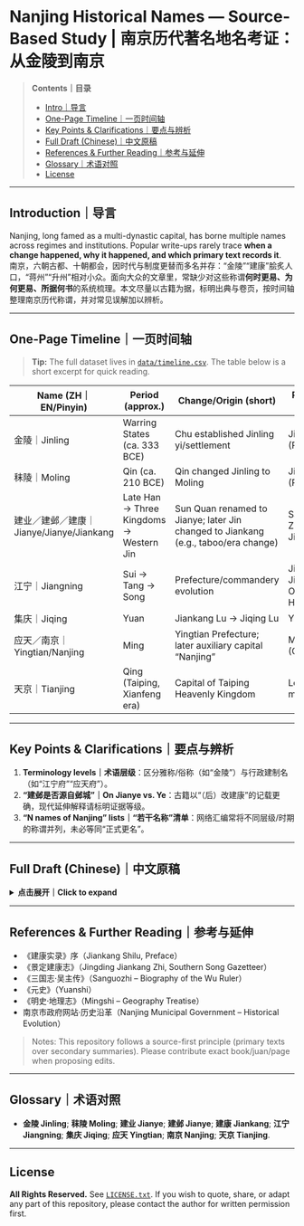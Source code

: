 # Nanjing Historical Names — Source-Based Study | 南京历代著名地名考证：从金陵到南京

> **Contents｜目录**
> - [Intro｜导言](#introduction导言)
> - [One-Page Timeline｜一页时间轴](#one-page-timeline一页时间轴)
> - [Key Points & Clarifications｜要点与辨析](#key-points--clarifications要点与辨析)
> - [Full Draft (Chinese)｜中文原稿](#full-draft-chinese中文原稿)
> - [References & Further Reading｜参考与延伸](#references--further-reading参考与延伸)
> - [Glossary｜术语对照](#glossary术语对照)
> - [License](#license)

---

## Introduction｜导言
Nanjing, long famed as a multi-dynastic capital, has borne multiple names across regimes and institutions. Popular write-ups rarely trace **when a change happened, why it happened, and which primary text records it**.  
南京，六朝古都、十朝都会，因时代与制度更替而多名并存：“金陵”“建康”脍炙人口，“蒋州”“升州”相对小众。面向大众的文章里，常缺少对这些称谓**何时更易、为何更易、所据何书**的系统梳理。本文尽量以古籍为据，标明出典与卷页，按时间轴整理南京历代称谓，并对常见误解加以辨析。

---

## One-Page Timeline｜一页时间轴

> **Tip:** The full dataset lives in [`data/timeline.csv`](data/timeline.csv). The table below is a short excerpt for quick reading.

| Name (ZH｜EN/Pinyin) | Period (approx.) | Change/Origin (short) | Primary Source (short) |
|---|---|---|---|
| 金陵｜Jinling | Warring States (ca. 333 BCE) | Chu established Jinling yi/settlement | Jiankang Shilu (Preface) |
| 秣陵｜Moling | Qin (ca. 210 BCE) | Qin changed Jinling to Moling | Jiankang Shilu (Preface) |
| 建业／建邺／建康｜Jianye/Jianye/Jiankang | Late Han → Three Kingdoms → Western Jin | Sun Quan renamed to Jianye; later Jin changed to Jiankang (e.g., taboo/era change) | Sanguozhi (Wu Zhu Zhuan), Jiankang Shilu |
| 江宁｜Jiangning | Sui → Tang → Song | Prefecture/commandery evolution | Jingding Jiankang Zhi; Old/New Tang History |
| 集庆｜Jiqing | Yuan | Jiankang Lu → Jiqing Lu | Yuanshi |
| 应天／南京｜Yingtian/Nanjing | Ming | Yingtian Prefecture; later auxiliary capital “Nanjing” | Mingshi (Geography) |
| 天京｜Tianjing | Qing (Taiping, Xianfeng era) | Capital of Taiping Heavenly Kingdom | Local museum/archives |

---

## Key Points & Clarifications｜要点与辨析
1. **Terminology levels｜术语层级**：区分雅称/俗称（如“金陵”）与行政建制名（如“江宁府”“应天府”）。  
2. **“建邺是否源自邺城”｜On Jianye vs. Ye**：古籍以“（后）改建康”的记载更确，现代延伸解释请标明证据等级。  
3. **“N names of Nanjing” lists｜“若干名称”清单**：网络汇编常将不同层级/时期的称谓并列，未必等同“正式更名”。

---

## Full Draft (Chinese)｜中文原稿
<details>
<summary><b>点击展开｜Click to expand</b></summary>

```
南京，六朝古都、十朝都会，因时代与政权更替而多名并存：“金陵”、“建康”脍炙人口，“蒋州”、“升州”相对小众。但一直以来面向大众的文章里，常缺少对这些名称更易、所据何书的系统梳理。本文严格以古籍为据，尽量不参考现代论文，标明出典，按时间轴整理南京历代称谓，并对若干流行说法一一辨析。

---

表格速览

| 名称          | 年代/政权     | 文献出处                                |
| ----------- | --------- | ----------------------------------- |
| 金陵、秣陵       | 春秋战国、秦、汉  | 《建康实录》、《景定建康志》                      |
| 建业、建邺、建康    | 汉末三国、两晋   | 《三国志》、《建康实录》、《舆地广记》                 |
| 蒋州、上元、升州、江宁 | 南北朝、隋、唐、宋 | 《搜神记》、《景定建康志》、《隋书》、《旧唐书》、《新唐书》、《宋史》 |
| 集庆          | 元         | 《元史》                                |
| 应天、京师、南京    | 明         | 《明史》                                |
| 江宁          | 清         | 《清史稿》                               |
| 天京          | 太平天国      | 洪秀全与天朝宫殿历史文物陈列                      |
| 南京          | 近现代       | /                                   |

| 文献           | 作者        | 成书年代            |
| ------------ | --------- | --------------- |
| 《三国志》        | 陈寿        | 西晋，280年代        |
| 《搜神记》（志怪小说）  | 干宝        | 东晋，约330年代       |
| 《隋书》         | 魏徵等       | 唐，630-650年代     |
| 《建康实录》（地方志）  | 许嵩        | 唐，750年代         |
| 《旧唐书》        | 张昭、贾纬、刘昫等 | 后晋，940年代        |
| 《新唐书》        | 欧阳修等      | 北宋，1050-1060年底啊 |
| 《景定建康志》（地方志） | 周应合       | 南宋，1260年代       |
| 《宋史》         | 脱脱等       | 元，1340年代        |
| 《元史》         | 宋濂等       | 明，1360年代        |
| 《明史》（篡改严重）   | （我拒绝记录）   | 清，1645-1789年    |
| 《清史稿》（非正史）   | 赵尔巽等      | 民国，1910-1920年代  |



---


1. 金陵、秣陵
周显王三十六年（前333），楚威王大败越国，尽得吴故地，于石头山（今清凉山）筑城置金陵邑并“郡江东”，为南京主城区建置政区治所之始。
出处：
- [《建康实录-序》](https://ctext.org/wiki.pl?if=gb&chapter=584084&remap=gb)：越霸中国，与齐、楚争强，为楚威王所灭，其地又属楚，乃因山立号，置金陵邑也。楚之金陵，今石头城是也，或云地接华阳金坛之陵，故号金陵。
- [《景定建康志-卷十七》](https://ctext.org/wiki.pl?if=gb&chapter=768321&remap=gb)：金陵冈在府城之西龙湾路上，耆老言乃秦厌东南王气铸金人埋于此。昔有一碣刋，其文曰：“不在山前，不在山，后不在山南，不在山北有人获，得富了一国”。后因砌靖安路失之。

秦始皇三十七年（前210），秦始皇第五次出巡，毁金陵邑城，移其县治于今江宁区秣陵街道，为秣陵县。
出处：[《建康实录-序》](https://ctext.org/wiki.pl?if=gb&chapter=584084&remap=gb)：楚亡以后一十三年，当始皇三十六年，始皇东巡，自江乘渡，望气者云：“五百年后，金陵有天子气。”因凿钟阜，断金陵长陇以通流，至今呼为秦淮。。。乃改金陵邑为秣陵县，秦之秣陵县城，即在今县城东南六十里，秣陵桥东北故城是也。


2. 建业、建邺、建康
东汉建安十六年（211年），吴主孙权将统治中心从京口（今镇江）迁到秣陵。次年，改秣陵县为建业县，寓意“建立帝王大业”，又在楚金陵邑故址石头山上建筑军事要塞石头城。
出处：[《三国志-吴书二-吴主传》](https://ctext.org/sanguozhi/47/zhs)：十六年，权徙治秣陵。明年，城石头，改秣陵为建业。闻曹公将来侵，作濡须坞。

西晋太康三年（282年），改建业为建邺。邺者，邺城，河南古地名，系司马氏发迹地，以建邺为名，寓不忘故土之意。
西晋建兴元年（313年），为避愍帝司马邺之讳，又因北方混战，民不聊生，这里一片升平景象，军民康乐。遂改建邺为**建康**。
- 百度百科“建邺区”词条称建邺来自邺城的说法来自《南京城市史》（薛冰著，2008年南京出版社），但我没有找到原文。
- 避讳改名是真，“军民康乐”的说法出自2019年1月5日嘻嘻网发布的文章[《南京古称不仅仅是建业、建邺与建康，曾44次改名》](http://news.xixik.com/content/839773d105f06898/)，古籍中没有记载。
- 建业还是建邺，古籍中也有矛盾。但《三国志》明确记载的是建业，所以以建业为先为准。


3. 蒋州、上元、升州（昇州）、江宁
蒋州，取自蒋山，即今天的紫金山（钟山）。
- 钟山为汉朝时的名称，出处不详。钟，[义为聚集、汇聚](https://www.zdic.net/hans/%E9%92%9F)，因此“钟山”可能是指是“万物所汇聚之山”，寓意地气汇聚，山形钟秀。东汉末年，秣陵县县尉蒋子文战死且被安葬于此地。汉末三国时当地有关蒋子文显灵的传闻不断，孙权于是将他册封为钟山之山神，并将钟山改名作蒋山。
- 紫金山，形容山的颜色，因石英岩、流纹岩在夕阳映照下呈紫红色，宛若紫金得名。	
- [《搜神记-第五卷》](https://ctext.org/wiki.pl?if=gb&chapter=503309&remap=gb)：蒋子文者，广陵人也。嗜酒，好色，挑挞无度。常自谓：“己骨清，死当为神。”汉末，为秣陵尉，逐贼至锺山下，贼击伤额，因解绶缚之，有顷遂死。及吴先主之初，其故吏见文于道，乘白马，执白羽，侍从如平生。见者惊走。文追之，谓曰：“我当为此土地神，以福尔下民。尔可宣告百姓，为我立祠。不尔，将有大咎。”是岁夏，大疫，百姓窃相恐动，颇有窃祠之者矣。文又下巫祝：“吾将大启佑孙氏，宜为我立祠；不尔，将使虫入人耳为灾。”俄而小虫如尘虻，入耳，皆死，医不能治。百姓愈恐。孙主未之信也。又下巫祝：“吾不祀我，将又以大火为灾。”是岁，火灾大发，一日数十处。火及公宫。议者以为鬼有所归，乃不为厉，宜有以抚之。于是使使者封子文为中都侯，次弟子绪为长水校尉，皆加印绶。为立庙堂。转号钟山为蒋山，今建康东北蒋山是也。自是灾厉止息，百姓遂大事之。

江宁，或许取自晋灭吴后“长江边安宁之地”之义。
名称最早出处：[《景定建康志-卷十五》](https://ctext.org/wiki.pl?if=gb&chapter=725583&remap=gb#p42)：江宁，次赤县，（临江，归化、金陵、白下）。晋太康元年，分秣陵置临江（县），明年，改江宁，后废，永嘉中复置，隋并秣陵、建康同夏地入焉。

隋灭陈统一全国后，采取压低六朝故都地位的政策，毁建康城邑，于石头城置蒋州，隋炀帝时，改蒋州为丹阳郡。
出处：[《隋书-卷三十一-志第二十六-地理下》](https://ctext.org/wiki.pl?if=gb&chapter=274422&remap=gb#p31)
- 丹阳郡，自东晋已后置郡曰扬州。平陈，诏并平荡耕垦，更于石头城置蒋州。
- 江宁，梁置丹阳郡及南丹阳郡，陈省南丹阳郡。平陈，又废丹阳郡，并以秣陵、建康、同夏三县入焉。大业初置丹阳郡。有蒋山。当涂旧置淮南郡。平陈，废郡，并襄垣、于湖、繁昌、西乡入焉。有天门山、楚山。溧水旧曰溧阳。开皇九年废丹阳郡入，十八年改焉。有赭山、庐山、楚山。

上元，取自唐肃宗李亨使用的年号上元，760年—761年。

升州，即昇州，含义出处不详。
- 桃熟流丹2018年12月29日发表于华夏小康网的文章[《秦始皇、隋文帝都想毁的城市，但怎么毁也无法阻止其复兴》](http://www.hxxkw.org/dujia/hb/68876.html)认为“升”取自“十升为一斗”的贬义。“唐乾元元年(758)，改江宁郡为升州。升州此为贬义，升是小计量单位，十升为一斗，意为弹丸之地。现在南京三山街还有升州路。”
- 江苏社会科学普及2020年4月23日发表的微信公众号文章[《宋仁宗范仲淹的南京，不是我的大蓝鲸？》](https://mp.weixin.qq.com/s/jtQuBwKqzilCq-S51dCJfQ)认为提升金陵行政地位，取“升”字。“唐玄宗天宝十四载（755年），爆发“安史之乱”，洛阳、长安失守，唐玄宗被迫逃亡到四川。留下的太子李亨（唐肃宗）内心很慌，但慌没办法啊，要稳住局面，于是他想出个办法，就是提升金陵的行政地位，将江宁县（今南京）升格为昇州（今南京），由中央政府直接管辖。”

唐至德二年（757年），以润州之江宁县置江宁郡，次年改江宁郡为升州。上元二年（761年），改江宁县为上元县。
出处：
[《旧唐书-卷四十-志第二十-地理三》](https://ctext.org/wiki.pl?if=gb&chapter=741847&remap=gb#p76)：武德三年，于县置扬州，仍置东南道行台，改江宁为归化。六年，辅公祏反，据其地。七年，公祏平，置行台尚书省，改扬州为蒋州。废茅州，以句容二县来属蒋州。八年，罢行台，改蒋州置扬州大都督府。改归化县为金陵。扬州领金陵、句容、丹阳、溧水六县。九年，扬州移治江都，改金陵为白下县。以延陵、句容、白下三县属润州，丹阳、溧阳、溧水三县属宣州。移白下治故白下城。贞观七年，复移今所。九年，改为江宁县。至德二年二月，置江宁郡。乾元元年，于江宁置升州，割润州之句容江宁、宣州之当涂溧水四县，置浙西节度使。上元二年，复为上元县，还润州。
[《新唐书-志第三十一-地理五》](https://ctext.org/wiki.pl?if=gb&chapter=934854&remap=gb#p18)：升州江宁郡，至德二载以润州之江宁县置，上元二年废，光启三年复以上元、句容、溧水、溧阳四县置。土贡：笔、甘棠。县四：有江宁军，乾元二年置；有石头镇兵；有下蜀、淮山二戍。上元，望。本江宁，隶润州。武德三年以江宁、溧水二县置扬州，析置丹杨、溧阳、安业三县，更江宁曰归化。七年平辅公祏，更名蒋州。八年，复为扬州，又以延陵、句容隶之，省安业入归化，更归化曰金陵。九年州废，都督徙治江都，更名金陵曰白下，以白下、延陵、句容隶润州，丹杨、溧水、溧阳隶宣州。贞观九年更白下曰江宁，肃宗上元二年又更名。

宋开宝八年（975年）宋灭南唐，改为升州。[《宋史-志第四十-地理四》](https://ctext.org/wiki.pl?if=gb&chapter=282012&remap=gb#p162)：江宁府，上，开宝八年（975年），平江南，复为升州节度。
南宋改称建康府，[《宋史-本纪第二十五-高宗二》](https://ctext.org/wiki.pl?if=gb&chapter=452241&remap=gb#p18)：乙酉（1129年），至江宁府，驻跸神霄宫，改府名建康。



4. 集庆
元天历二年（1329年），建康路更名集庆路。
出处：[《元史-卷三十三-文宗二》](https://ctext.org/wiki.pl?if=gb&chapter=218823&remap=gb)：改潜邸所幸诸路名：建康曰集庆，江陵曰中兴，琼州曰乾宁，潭州曰天临。
集庆，或许义为“万方来集，共享太平之庆”。


5. 应天、京师、南京
元至正十六年（1356），朱元璋攻克集庆，改集庆路为应天府。元至正二十八年、吴二年（1368），朱元璋在应天府称帝，国号大明，于应天府置南京，这不仅是南京地名之始，也是南京第一次成为统一的全国性的首都。
出处：
[《明史-卷四十-志第十六-地理一》](https://ctext.org/wiki.pl?if=gb&chapter=282674&remap=gb)：
- 终明之世，为直隶者二：曰京师（指今天的北京市），曰南京。
- 应天府元集庆路，属江浙行省。太祖丙申年三月曰应天府。洪武元年八月建都，曰南京。十一年曰京师。永乐元年仍曰南京。

应天，或许义为“顺应天命”。同时朱棣迁都后北平的名称为顺天府。


6. 江宁
清顺治二年（1645年），清军攻陷南京后遂即废除国都地位，改应天府为江宁府。
出处：[《清史稿-本纪四-世祖本纪一》](https://ctext.org/wiki.pl?if=gb&chapter=565474&remap=gb#p28)：乙巳，改南京为江南省，应天府为江宁府。


7. 天京
清咸丰三年（1853年）太平军攻克江宁府，建立太平天国，改称天京。
天京，即“太平天国京师”。
出处：[洪秀全与天朝宫殿历史文物陈列](https://www.njztf.cn/cn/universal/detail/276.html)，南京中国近代史遗址博物馆（南京总统府）官网


8. 南京
近现代南京市正式名称。


历史上，南京一共有过多达44个名字，有趣的是，建康路、集庆路居然都曾是南京城的名字。南京历史上曾被称作：越城、范蠡城、金陵邑、秣陵县、秣陵、宣亭县、石头城、建业、建邺、建康、怀德县、费县、蒋州、江宁、归化、金陵、白下、江宁郡、瘅州、上元、瘅州大都督府、江宁县、金陵府、西都、江宁府、江南东路、建康府、建康路、集庆路、应天府、京师、行在、陪都、南明、江南省、江南右布政使司、江宁布政使、天京、南京府、金陵道、南京、南京市政厅、南京特别市、首都特别市。
出处：[《南京古称不仅仅是建业、建邺与建康，曾44次改名》](http://news.xixik.com/content/839773d105f06898/)，2019年1月5日由嘻嘻网发布


---

**综合论述文献**
1. [《历史沿革》](https://www.nanjing.gov.cn/zjnj/lsyg/201910/t20191014_1676341.html)，南京市政府官方网站综合论述。
2. [《建康实录-序》](https://ctext.org/wiki.pl?if=gb&chapter=584084&remap=gb)：建康者，本楚金陵邑，秦改为秣陵，吴改为建业，晋愍帝讳业，改为建康。元帝即位，称建康宫，五代仍之不改。故其书举南朝之事。
3. [《建康实录-卷第一校勘记》](https://ctext.org/wiki.pl?if=gb&chapter=953733&remap=gb)：秋九月，帝迁都于建业。案《江表传》：汉建安中，刘备尝宿于秣陵，观江山之秀，劝帝（指孙权）居之。初，张纮谓帝曰：“秣陵，楚威王所置，名金陵，地势岗阜连石头。古老云，昔秦始皇东巡会稽经此县，望气者云，金陵地形有王者都邑之气，因掘断连冈，故名秣陵。今据所见存，地有其气，象天之所会，今宜为都邑。”帝深善之。后闻刘备语曰：“智者意同。”故即帝位闻谣言，而思张纮议，乃下都之。又案，《吴录》([张勃](https://zh.wikipedia.org/wiki/%E5%BC%A0%E5%8B%83_(%E4%B8%89%E5%9B%BD)著）：刘备曾使诸葛亮至京，因观秣陵山阜，曰：“钟山龙盘、石头虎踞，此乃帝王之宅也。”以陆逊为上将军，诏辅太子登，留守武昌。
4. [《景定建康志-卷五》](https://ctext.org/wiki.pl?if=gb&chapter=960066&remap=gb#p7)：金陵何为而名也？考之前史，楚威王时，以其地有王气，埋金以镇之，故曰金陵，又曰：地接金坛，其山产金，故名，于是因山立号，置金陵邑。至秦始皇时，望气者谓其地有天子气，又埋金宝于山以厌之。昔有一碣，在靖安道复置，唐武徳九年又废之，以其县隶润州，天宝元年，始改润州为丹阳郡，又改曲阿为丹杨县，皆非两汉六朝之丹杨也。又尝考诸县治汉丹阳郡，统县十七，秣陵、句容、丹阳、溧阳、江乘皆隶焉。晋丹阳郡统县十一，建邺、江宁、丹阳、溧阳、江乘、句容、秣陵皆隶焉。隋丹阳郡统县三，江宁、溧水隶焉。其丹阳名县于润境者，亦唐天宝以后也，非两汉、六朝之旧也，是不可以不辨。
5. [《舆地广记-卷二十四》](https://ctext.org/wiki.pl?if=gb&chapter=871977&remap=gb)：
	- 次府江宁府，春秋属吴，战国属越，后属楚。秦属鄣郡。二汉属丹阳郡。吴王孙权初镇丹徒，谓之京城。后徙都秣陵，改为建业。晋平吴，以为丹阳郡及扬州刺史治。东晋元帝渡江，复都焉，改丹阳太守为尹。宋、齐、梁、陈因之，常以京口为重镇。隋平陈，郡废，夷荡耕垦更于石头城，置蒋州。大业初，复置丹阳郡。唐武徳三年，置扬州；七年，平辅公祏，复改为蒋州；八年，又改为扬州；九年，州徙治江都，以其地属润州。至徳二载，析置江宁郡。乾元元年，曰升州。上元三年，州废。光啓三年，复置。五代时，南唐李氏窃据升（指升州，繁体为昇州）为江宁府。皇朝开宝八年，克复，降为升州。天禧一年，复升江宁府，建康军节度今县五。
	- 次赤上元县，本楚邑。楚威王以其地有王气，埋金以镇之，故曰金陵。秦改曰秣陵。二汉属丹阳郡。吴建安十六，年改曰建业，因都焉。晋武帝平吴，复曰秣陵，本治去京邑六十里，故治村是也。安帝义兴九年，移治京邑，宋、齐、梁、陈因之。隋平陈，省秣陵入江宁县，置蒋州。唐武徳三年，改江宁曰归化，属扬州；八年，改归化，曰金陵；九年，改金陵，曰白下，属润州。贞观九年，复改白下，曰江宁。肃宗上元二年，改曰上元；乾元元年，置升州。南唐置江宁府。故建康县，本建邺。晋武帝既复，改建业为秣陵。太康三年，又分秣陵之水北置建业县。后避愍帝名，改曰建康。隋省入江宁湖熟镇，本湖熟县，二汉、晋、宋属丹阳郡，后省入焉。有蒋山、石头城，六朝以为重镇。
6. [《景定建康志-卷十五》](https://ctext.org/wiki.pl?if=gb&chapter=725583&remap=gb)，详细记录了南京从春秋金陵到北宋升州、江宁等名称的演变过程。
	- 金陵古扬州之域，在周为吴。春秋末属越，楚灭越，并有其地，始名金陵。秦兼诸侯，置郡县，属鄣郡，改秣陵。汉兴，封韩信为楚，其后更封诸王，荆呉江都是也。武帝初，置刺史，属丹阳郡，后汉因之。建安十六年，孙权自京口徙治秣陵，明年，改为建业。晋武平呉，以为丹阳郡及扬州刺史治。建兴初，改为建康。元帝渡江都焉，以宰相领扬州，改丹阳太守为尹。宋孝武分浙江东为东扬州，以扬州为王畿，寻复旧。歴齐、梁、陈、咸都于此。隋平陈，废丹阳郡，立蒋州于石头。大业初，复置丹阳郡。唐武徳二年，为扬州东南道行台尚书省。七年，复蒋州，罢行台，为扬州大都督府。九年，州徙治江都，以其地属润州。贞观七年，复为扬州治所。至徳二载，析置江宁郡。乾元元年，改升州，兼置浙西节度使。上元二年，州废，为上元县。大顺元年，复置升州。天佑二年，伪呉大城、升州建大都督府，武义二年，改为金陵府。天祚三年，封徐知诰齐王，建西都，改江宁府。晋天福二年，李升僭位，国号唐皇朝。开寳八年，复为升州。天禧二年，升江宁府建康军节度。建炎三年，车驾南渡，诏改建康府。绍兴七年驻跸，明年，置畱守。古称：金陵，帝王之宅，东南形胜之地，大略可考，自秦之南游，隋之平陈，将以厌其气而析其地也。然孙权据呉㑹以鼎峙，晋元渡江，实为王畿。宋、齐、梁、陈因以有国其间，从事河、洛，规取中原，几致混一累朝衣冠礼乐，号为中国正统，呉唐割据，经营规画，用力勤矣。识者谓开圣人创垂之业，而成中兴恢复之功者，实基于此。稽之前代，因革分合，名号靡常，葢自《禹贡》以迄于今，为都者七，为治所者十有一，为国者六、为州者五，为府者三，为郡者十有四，而侨置者九，为县者十有九，废并者十，侨寓者四，今属于府者五类而辨之，作《疆域志》。


---

附：

南京市历史沿革
2024-09-11 16:20 
来源：市地方志

南京是中国四大古都之一，有50万年的人类活动史，近2500年的建城史，约450年的建都史，享有“六朝古都”“十代都会”的美誉。

距今50万年前，今东郊汤山葫芦洞一带就有被后世称为南京直立人（又称南京猿人）的原始先民活动。大约1万余年前，新石器时代的人类在溧水“神仙洞”生活繁衍，古人类的足迹随时代推移罗布于今南京市辖区范围。距今五六千年前，今市中心鼓楼岗西北北阴阳营的二级台地上，原始居民生息于南京地区第一批原始村落中，已广泛使用石制器具。3000多年前，沿江河一带密布着史称“湖熟文化”的居民聚落。商代到西周时期，不仅在金川河和秦淮河流域，而且在玄武湖滨和大江两岸各支流的台地上，都较为密集地分布着青铜时代的居民聚落，约200处之多。

周灵王元年（前571），楚国在今六合区境设棠邑，置棠邑大夫，南京有政区设置就此发端。周景王四年（前541），吴国置濑渚邑于今高淳区固城湖畔，因邑城坚固，后世名“固城”。周元王三年（前474，一说前473），越灭吴，翌年筑城于秦淮河口长干里，俗称越城（又称范蠡城、越台），南京主城区建城由此始。周显王三十六年（前333），楚威王大败越国，尽得吴故地，于石头山（今清凉山）筑城置金陵邑并“郡江东”，为南京主城区建置政区治所之始。南京地区县置始于秦，秦始皇三十七年（前210），秦始皇第五次出巡，毁金陵邑城，移其县治于今江宁区秣陵街道，为秣陵县。秦汉时期，南京地区随经济发展建县渐多。

东汉建安十六年（211），吴主孙权将统治中心从京口（今镇江）迁到秣陵。次年，改秣陵县为建业县，寓意“建立帝王大业”，又在楚金陵邑故址石头山上建筑军事要塞石头城。黄龙元年（229），吴大帝孙权从武昌（今湖北鄂州）迁都建业，是为南京建都之始，从此，“钟山龙盘，石头虎踞”的帝王之宅—南京作为国都的形象出现在中国的历史舞台上。继三国吴后，又先后有东晋，南朝宋、齐、梁、陈在建康建都，前后共320余年，史称六朝。六朝上承两汉，下开盛唐，在中华文明史上起到承前启后的重要作用。

在六朝以后1000多年的历史长河中，五代十国时的南唐、明朝、太平天国、中华民国都曾立都南京。隋灭陈统一全国后，采取压低六朝故都地位的政策，毁建康城邑，于石头城置蒋州，隋炀帝时，改蒋州为丹阳郡。唐武德三年（620），废丹阳郡改置扬州。武德八年（625），扬州治所移至江都（今江苏扬州），从此扬州之名专指江都。至德二年（757），以润州之江宁县置江宁郡，次年改江宁郡为异州。隋唐300余年，南京政区建制高不过州、郡，更多时只为一县。五代十国时期，杨吴政权于武义二年（920）升州为金陵府，南京首次建置为府。天祚三年（937）正月，金陵府更名江宁府；十月，杨吴权臣徐知诰（即李）代吴称帝，以江宁府为国都，史称南唐。北宋初设为州，后置江宁府。南宋更名建康府。宋绍兴八年（1138），宋高宗定都临安（今浙江杭州），建康府为陪都。元天历二年（1329），建康路更名集庆路。元至正十六年（1356），朱元璋攻克集庆，改集庆路为应天府。元至正二十八年、吴二年（1368），朱元璋在应天府称帝，国号大明，于应天府置南京，这不仅是南京地名之始，也是南京第一次成为统一的全国性的首都。永乐十九年（1421），明成祖朱棣迁都北京，南京为陪都。清代改应天府为江宁府，咸丰三年、太平天国癸好三年（1853），太平军攻克江宁，改名天京，定为首都。同治三年（1864），清军攻占天京，重置江宁府。

清末，南京不仅是江苏省省会、江宁府城，还是两江总督、布政使、江宁织造、驻防将军等文武要员的治所所在。宣统三年（1911）12月29日，起义的17省代表齐聚南京，选举孙中山为临时大总统，国号中华民国。1912年1月1日，中华民国临时政府在南京成立，孙中山就任临时大总统。3日，废江宁县、上元县，置南京府。1927年4月18日，国民政府成立，定南京为首都，改江宁县主城部分为南京市；4月24日，南京市政厅成立，为南京成为现代意义的“市”行政建制的开始；6月1日，市政厅改为市政府，是全国较早建立的市行政区；6月6日，定南京市为特别市，直隶于国民政府。1929年2月，江苏省省会自南京移至镇江县；4月16日，改南京特别市为首都特别市。1930年，又改首都特别市为南京（直辖）市，直属行政院。

1949年4月23日，“百万雄师过大江”，南京解放；4月28日，南京市军事管制委员会成立；5月10日，南京市人民政府成立。中华人民共和国成立后，南京为中央人民政府直辖市。1952年9月，南京与苏南、苏北行政区合并成立江苏省；1953年元旦，江苏省人民政府正式成立，南京改为江苏省省辖市、省会。1989年，国务院批准南京市实行计划单列，被赋予相当于省一级的经济管理权限。1993年，中央撤销省会城市计划单列。1994年2月，中央明确南京为副省级城市。2016年6月，经国务院批准的《长江三角洲城市群发展规划》将南京在城市规模等级上定位为特大城市，是长三角城市群26个成员中唯一的特大城市。

南京政区曾有过“邑”“县”“州”“京”“郡”“首都”“特别市”“直辖市”“省会”“计划单列市”“副省级市”等不同层级的行政建制。南京名称之多，不仅在中国，而且在世界也属罕见，以政府名义明文确定的正式名称有金陵、秣陵、江乘、湖熟、建业、石头城、扬州、丹阳、丹杨、江宁、建邺、建康、金城、蒋州、州、归化、白下、上元、西都、留都、陪都、集庆、应天、南京、京师、南都、天京、天都、天城、首都特别市、京市等30余个，民间习惯性称谓有冶城、越城、虎踞龙盘、皇邑、神京、上国、上京、江南佳丽地、京邑、白门、皇都、吴京、帝里、江南第一州、江城、南国、行都、南中、南部、新都、新京、秦淮、钟山等40个以上。建制的更变、名称的繁多，折射出南京历史发展的兴衰起伏。
```

</details>

---

## References & Further Reading｜参考与延伸
- 《建康实录》序（Jiankang Shilu, Preface）  
- 《景定建康志》（Jingding Jiankang Zhi, Southern Song Gazetteer）  
- 《三国志·吴主传》（Sanguozhi – Biography of the Wu Ruler）  
- 《元史》（Yuanshi）  
- 《明史·地理志》（Mingshi – Geography Treatise）  
- 南京市政府网站·历史沿革（Nanjing Municipal Government – Historical Evolution）  

> Notes: This repository follows a source-first principle (primary texts over secondary summaries). Please contribute exact book/juan/page when proposing edits.

---

## Glossary｜术语对照
- **金陵 Jinling**; **秣陵 Moling**; **建业 Jianye**; **建邺 Jianye**; **建康 Jiankang**; **江宁 Jiangning**; **集庆 Jiqing**; **应天 Yingtian**; **南京 Nanjing**; **天京 Tianjing**.

---

## License
**All Rights Reserved.** See [`LICENSE.txt`](LICENSE.txt). If you wish to quote, share, or adapt any part of this repository, please contact the author for written permission first.

